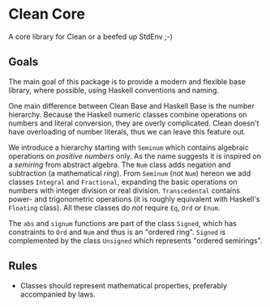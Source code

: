 # Clean Core

A core library for Clean or a beefed up StdEnv ;-)

## Goals

The main goal of this package is to provide a modern and flexible base library, where possible, using Haskell conventions and naming.

One main difference between Clean Base and Haskell Base is the number hierarchy. Because the Haskell numeric classes combine operations on numbers and literal conversion, they are overly complicated. Clean doesn't have overloading of number literals, thus we can leave this feature out.

We introduce a hierarchy starting with `Seminum` which contains algebraic operations on *positive numbers* only. As the name suggests it is inspired on a *semiring* from abstract algebra. The `Num` class adds negation and subtraction (a mathematical *ring*). From `Seminum` (not `Num`) hereon we add classes `Integral` and `Fractional`, expanding the basic operations on numbers with integer division or real division. `Transcedental` contains power- and trigonometric operations (it is roughly equivalent with Haskell's `Floating` class). All these classes do *not* require `Eq`, `Ord` or `Enum`.

The `abs` and `signum` functions are part of the class `Signed`, which has constraints to `Ord` and `Num` and thus is an "ordered ring". `Signed` is complemented by the class `Unsigned` which represents "ordered semirings".

## Rules

* Classes should represent mathematical properties, preferably accompanied by laws.
